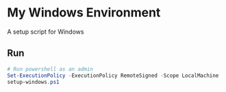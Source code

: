 # My Windows Environment

A setup script for Windows

## Run

```ps1
# Run powershell as an admin
Set-ExecutionPolicy -ExecutionPolicy RemoteSigned -Scope LocalMachine
setup-windows.ps1
```
